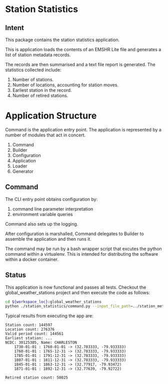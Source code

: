 # Station Statistics

## Intent

This package contains the station statistics application.

This is application loads the contents of an EMSHR Lite file
and generates a list of station metadata records.

The records are then summarised and a text file report is generated.
The statistics collected include:
1. Number of stations.
1. Number of locations, accounting for station moves.
1. Earliest station in the record.
1. Number of retired stations.

# Application Structure

Command is the application entry point.
The application is represented by a number of modules that act in concert.

1. Command
1. Builder
1. Configuration
1. Application
1. Loader
1. Generator

## Command

The CLI entry point obtains configuration by:

1. command line parameter interpretation
1. environment variable queries

Command also sets up the logging.

After configuration is marshalled, Command delegates to Builder to assemble the application and then runs it.

The command may be run by a bash wrapper script 
that excutes the python command within a virtualenv. 
This is intended for distributing the software within a docker container.

## Status

This application is now functional and passes all tests.
Checkout the global_weather_stations project and then execute the code as follows:
``` bash
cd ${workspace_loc}:global_weather_stations
python ./station_statistics/command.py --input_file_path=../station_metadata_originals/emshr_lite.txt --output_file_path=../station_metadata/emshr_lite_stats.txt

```
Typical results from executing the app are:
```
Station count: 144597
Location count: 276376
Valid period count: 144561
Earliest station: ...
NCDC: 30125305, Name: CHARLESTON
    1738-01-01 : 1760-01-01 -> (32.783333, -79.933333)
    1760-01-01 : 1765-12-31 -> (32.783333, -79.933333)
    1785-01-01 : 1791-12-31 -> (32.783333, -79.933333)
    1807-01-01 : 1811-12-31 -> (32.783333, -79.933333)
    1845-01-01 : 1863-12-31 -> (32.77917, -79.93472)
    1871-01-01 : 1892-12-31 -> (32.77639, -79.92722)

Retired station count: 50025
```
